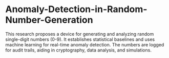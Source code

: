 # Anomaly-Detection-in-Random-Number-Generation
This research proposes a device for generating and analyzing random single-digit numbers (0-9). It establishes statistical baselines and uses machine learning for real-time anomaly detection. The numbers are logged for audit trails, aiding in cryptography, data analysis, and simulations.
